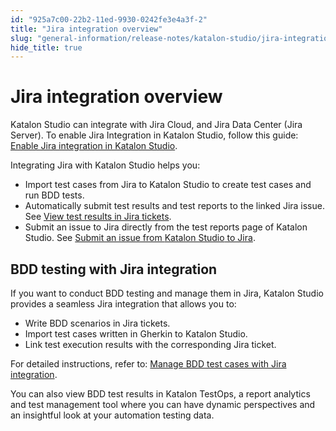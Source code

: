 ```yaml
---
id: "925a7c00-22b2-11ed-9930-0242fe3e4a3f-2"
title: "Jira integration overview"
slug: "general-information/release-notes/katalon-studio/jira-integration-overview"
hide_title: true
---
```


# <a id="concept-7098" class="anchor_top_offset"/><a id="ariaid-title1" class="anchor_top_offset"/>Jira integration overview

<p xmlns="http://www.w3.org/1999/xhtml" className="p"><span className="ph">Katalon Studio</span> can integrate with Jira Cloud, and    Jira Data Center (Jira Server). To  enable Jira Integration in <span className="ph">Katalon Studio</span>, follow this guide: <a className="xref" href="/test-management/integration-for-test-management/jira-integration/configure-jira-integration-in-katalon-studio">Enable Jira integration in Katalon Studio</a>.</p> 
<div xmlns="http://www.w3.org/1999/xhtml" className="p">Integrating Jira with <span className="ph">Katalon Studio</span> helps you:<ul className="ul"><li className="li">Import test cases from Jira to <span className="ph">Katalon Studio</span> to create test
      cases and run BDD tests.</li><li className="li">Automatically submit test results and test reports to the
      linked Jira issue. See <a className="xref" href="/reports-and-analytics/integration-for-reports-and-analytics/jira-integration/view-katalon-studio-test-results-in-jira-tickets">View test results in Jira tickets</a>.</li><li className="li">Submit an issue  to Jira directly from the test reports page of <span className="ph">Katalon Studio</span>. See <a className="xref" href="/reports-and-analytics/integration-for-reports-and-analytics/jira-integration/submit-an-issue-from-katalon-studio-to-jira">Submit an issue from <span className="ph">Katalon Studio</span> to Jira</a>.</li></ul></div>

## BDD testing with Jira integration

<div xmlns="http://www.w3.org/1999/xhtml" className="p">If you want to conduct BDD testing and manage them in Jira, <span className="ph">Katalon Studio</span> provides a seamless Jira integration that allows you to:<ul className="ul"><li className="li">Write BDD scenarios in Jira tickets.</li><li className="li">Import test cases written in Gherkin to <span className="ph">Katalon Studio</span>.</li><li className="li">Link test execution results with the corresponding Jira ticket.</li></ul></div>
<p xmlns="http://www.w3.org/1999/xhtml" className="p">For detailed instructions, refer to: <a className="xref" href="/test-management/integration-for-test-management/jira-integration/manage-bdd-test-cases-with-jira-integration">Manage  BDD test cases   with Jira integration</a>.</p> 
<p xmlns="http://www.w3.org/1999/xhtml" className="p">You can also view BDD test results in <span className="ph">Katalon TestOps</span>, a report analytics and  test management tool where you can have dynamic perspectives and an insightful look at your automation testing data. </p> 
